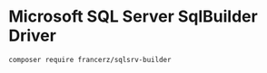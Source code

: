 Microsoft SQL Server SqlBuilder Driver
========================================

```bash
composer require francerz/sqlsrv-builder
```